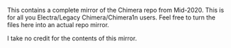 This contains a complete mirror of the Chimera repo from Mid-2020.
This is for all you Electra/Legacy Chimera/Chimera1n users.
Feel free to turn the files here into an actual repo mirror.

I take no credit for the contents of this mirror.
